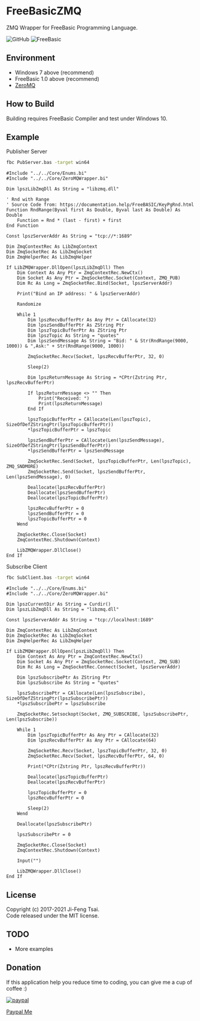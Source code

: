 # FreeBasicZMQ

ZMQ Wrapper for FreeBasic Programming Language.

![GitHub](https://img.shields.io/github/license/jiowcl/FreeBasicZMQ.svg)
![FreeBasic](https://img.shields.io/badge/language-FreeBasic-blue.svg)

## Environment

- Windows 7 above (recommend)  
- FreeBasic 1.0 above (recommend)  
- [ZeroMQ](https://github.com/zeromq)  

## How to Build

Building requires FreeBasic Compiler and test under Windows 10.  

## Example

Publisher Server

```bash
fbc PubServer.bas -target win64
```

```freebasic
#Include "../../Core/Enums.bi"
#Include "../../Core/ZeroMQWrapper.bi"

Dim lpszLibZmqDll As String = "libzmq.dll"

' Rnd with Range
' Source Code from: https://documentation.help/FreeBASIC/KeyPgRnd.html
Function RndRange(Byval first As Double, Byval last As Double) As Double
    Function = Rnd * (last - first) + first
End Function

Const lpszServerAddr As String = "tcp://*:1689"

Dim ZmqContextRec As LibZmqContext
Dim ZmqSocketRec As LibZmqSocket
Dim ZmqHelperRec As LibZmqHelper

If LibZMQWrapper.DllOpen(lpszLibZmqDll) Then
    Dim Context As Any Ptr = ZmqContextRec.NewCtx()
    Dim Socket As Any Ptr = ZmqSocketRec.Socket(Context, ZMQ_PUB)
    Dim Rc As Long = ZmqSocketRec.Bind(Socket, lpszServerAddr)

    Print("Bind an IP address: " & lpszServerAddr)

    Randomize
    
    While 1
        Dim lpszRecvBufferPtr As Any Ptr = CAllocate(32)
        Dim lpszSendBufferPtr As ZString Ptr
        Dim lpszTopicBufferPtr As ZString Ptr
        Dim lpszTopic As String = "quotes"
        Dim lpszSendMessage As String = "Bid: " & Str(RndRange(9000, 1000)) & ",Ask:" + Str(RndRange(9000, 1000))

        ZmqSocketRec.Recv(Socket, lpszRecvBufferPtr, 32, 0)
        
        Sleep(2)
        
        Dim lpszReturnMessage As String = *CPtr(Zstring Ptr, lpszRecvBufferPtr)
        
        If lpszReturnMessage <> "" Then
            Print("Received: ")
            Print(lpszReturnMessage)
        End If

        lpszTopicBufferPtr = CAllocate(Len(lpszTopic), SizeOfDefZStringPtr(lpszTopicBufferPtr))
        *lpszTopicBufferPtr = lpszTopic
        
        lpszSendBufferPtr = CAllocate(Len(lpszSendMessage), SizeOfDefZStringPtr(lpszSendBufferPtr))
        *lpszSendBufferPtr = lpszSendMessage

        ZmqSocketRec.Send(Socket, lpszTopicBufferPtr, Len(lpszTopic), ZMQ_SNDMORE)
        ZmqSocketRec.Send(Socket, lpszSendBufferPtr, Len(lpszSendMessage), 0)

        Deallocate(lpszRecvBufferPtr) 
        Deallocate(lpszSendBufferPtr) 
        Deallocate(lpszTopicBufferPtr) 

        lpszRecvBufferPtr = 0
        lpszSendBufferPtr = 0
        lpszTopicBufferPtr = 0
    Wend
    
    ZmqSocketRec.Close(Socket)
    ZmqContextRec.Shutdown(Context)
    
    LibZMQWrapper.DllClose()
End If
```

Subscribe Client

```bash
fbc SubClient.bas -target win64
```

```freebasic
#Include "../../Core/Enums.bi"
#Include "../../Core/ZeroMQWrapper.bi"

Dim lpszCurrentDir As String = Curdir()
Dim lpszLibZmqDll As String = "libzmq.dll"

Const lpszServerAddr As String = "tcp://localhost:1689"

Dim ZmqContextRec As LibZmqContext
Dim ZmqSocketRec As LibZmqSocket
Dim ZmqHelperRec As LibZmqHelper

If LibZMQWrapper.DllOpen(lpszLibZmqDll) Then
    Dim Context As Any Ptr = ZmqContextRec.NewCtx()
    Dim Socket As Any Ptr = ZmqSocketRec.Socket(Context, ZMQ_SUB)
    Dim Rc As Long = ZmqSocketRec.Connect(Socket, lpszServerAddr)
    
    Dim lpszSubscribePtr As ZString Ptr
    Dim lpszSubscribe As String = "quotes"

    lpszSubscribePtr = CAllocate(Len(lpszSubscribe), SizeOfDefZStringPtr(lpszSubscribePtr))
    *lpszSubscribePtr = lpszSubscribe

    ZmqSocketRec.Setsockopt(Socket, ZMQ_SUBSCRIBE, lpszSubscribePtr, Len(lpszSubscribe))
    
    While 1
        Dim lpszTopicBufferPtr As Any Ptr = CAllocate(32)
        Dim lpszRecvBufferPtr As Any Ptr = CAllocate(64)

        ZmqSocketRec.Recv(Socket, lpszTopicBufferPtr, 32, 0)
        ZmqSocketRec.Recv(Socket, lpszRecvBufferPtr, 64, 0)

        Print(*CPtr(Zstring Ptr, lpszRecvBufferPtr))
        
        Deallocate(lpszTopicBufferPtr)
        Deallocate(lpszRecvBufferPtr)

        lpszTopicBufferPtr = 0
        lpszRecvBufferPtr = 0
        
        Sleep(2)
    Wend

    Deallocate(lpszSubscribePtr)

    lpszSubscribePtr = 0
    
    ZmqSocketRec.Close(Socket)
    ZmqContextRec.Shutdown(Context)
    
    Input("")

    LibZMQWrapper.DllClose()
End If
```

## License

Copyright (c) 2017-2021 Ji-Feng Tsai.  
Code released under the MIT license.  

## TODO

- More examples  

## Donation

If this application help you reduce time to coding, you can give me a cup of coffee :)

[![paypal](https://www.paypalobjects.com/en_US/TW/i/btn/btn_donateCC_LG.gif)](https://www.paypal.com/cgi-bin/webscr?cmd=_s-xclick&hosted_button_id=3RNMD6Q3B495N&source=url)

[Paypal Me](https://paypal.me/jiowcl?locale.x=zh_TW)

